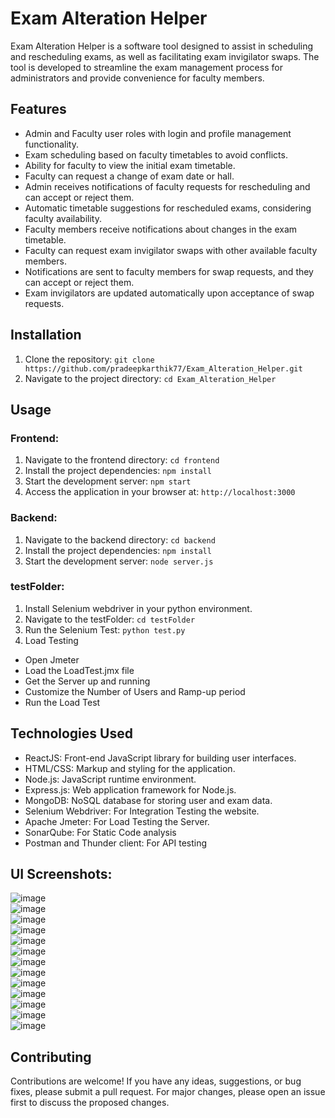 # Exam Alteration Helper

Exam Alteration Helper is a software tool designed to assist in scheduling and rescheduling exams, as well as facilitating exam invigilator swaps. The tool is developed to streamline the exam management process for administrators and provide convenience for faculty members.

## Features

- Admin and Faculty user roles with login and profile management functionality.
- Exam scheduling based on faculty timetables to avoid conflicts.
- Ability for faculty to view the initial exam timetable.
- Faculty can request a change of exam date or hall.
- Admin receives notifications of faculty requests for rescheduling and can accept or reject them.
- Automatic timetable suggestions for rescheduled exams, considering faculty availability.
- Faculty members receive notifications about changes in the exam timetable.
- Faculty can request exam invigilator swaps with other available faculty members.
- Notifications are sent to faculty members for swap requests, and they can accept or reject them.
- Exam invigilators are updated automatically upon acceptance of swap requests.

## Installation

1. Clone the repository: `git clone https://github.com/pradeepkarthik77/Exam_Alteration_Helper.git`
2. Navigate to the project directory: `cd Exam_Alteration_Helper`

## Usage
### Frontend:
1. Navigate to the frontend directory: `cd frontend`
2. Install the project dependencies: `npm install`
3. Start the development server: `npm start`
4. Access the application in your browser at: `http://localhost:3000`

### Backend:
1. Navigate to the backend directory: `cd backend`
2. Install the project dependencies: `npm install`
3. Start the development server: `node server.js`

### testFolder:
1. Install Selenium webdriver in your python environment.
2. Navigate to the testFolder: `cd testFolder`
3. Run the Selenium Test: `python test.py`
4. Load Testing
* Open Jmeter
* Load the LoadTest.jmx file
* Get the Server up and running
* Customize the Number of Users and Ramp-up period
* Run the Load Test

## Technologies Used

- ReactJS: Front-end JavaScript library for building user interfaces.
- HTML/CSS: Markup and styling for the application.
- Node.js: JavaScript runtime environment.
- Express.js: Web application framework for Node.js.
- MongoDB: NoSQL database for storing user and exam data.
- Selenium Webdriver: For Integration Testing the website.
- Apache Jmeter: For Load Testing the Server.
- SonarQube: For Static Code analysis
- Postman and Thunder client: For API testing

## UI Screenshots:

![image](https://github.com/pradeepkarthik77/Exam_Alteration_Helper/assets/77573751/fb322308-e6c5-4c51-9a68-9ad4ec8550af)
<br/>
![image](https://github.com/pradeepkarthik77/Exam_Alteration_Helper/assets/77573751/0c7510f7-924a-4ceb-ae66-e9506456c70a)
<br/>
![image](https://github.com/pradeepkarthik77/Exam_Alteration_Helper/assets/77573751/06dcab97-aa70-41eb-904e-19a28d49dbfe)
<br/>
![image](https://github.com/pradeepkarthik77/Exam_Alteration_Helper/assets/77573751/c94ba865-01bf-4e40-8dd9-59f516118a0a)
<br/>
![image](https://github.com/pradeepkarthik77/Exam_Alteration_Helper/assets/77573751/3bdb0385-2d71-4c92-b8a3-b1e7d88d95a4)
<br/>
![image](https://github.com/pradeepkarthik77/Exam_Alteration_Helper/assets/77573751/e57a15f7-2ca6-4713-9d9f-34a49c06ff38)
<br/>
![image](https://github.com/pradeepkarthik77/Exam_Alteration_Helper/assets/77573751/c9f5ddc6-6a41-4704-98c8-67d0e441bab0)
<br/>
![image](https://github.com/pradeepkarthik77/Exam_Alteration_Helper/assets/77573751/f700ed56-d20e-4f89-bc15-9833754d4b6c)
<br/>
![image](https://github.com/pradeepkarthik77/Exam_Alteration_Helper/assets/77573751/0cb8cfcb-e5bd-44b3-b0bf-0530c8265a28)
<br/>
![image](https://github.com/pradeepkarthik77/Exam_Alteration_Helper/assets/77573751/0352f62e-f192-41d4-9af8-f097bb3dc3ad)
<br/>
![image](https://github.com/pradeepkarthik77/Exam_Alteration_Helper/assets/77573751/6795da80-8e6a-4ab0-8930-8b489b8ddfb4)
<br/>
![image](https://github.com/pradeepkarthik77/Exam_Alteration_Helper/assets/77573751/0231ef52-2569-4d51-8a85-edea39b22036)
<br/>
![image](https://github.com/pradeepkarthik77/Exam_Alteration_Helper/assets/77573751/4fc75857-936f-4e90-a43b-10fe501a57a7)
<br/>



## Contributing

Contributions are welcome! If you have any ideas, suggestions, or bug fixes, please submit a pull request. For major changes, please open an issue first to discuss the proposed changes.
